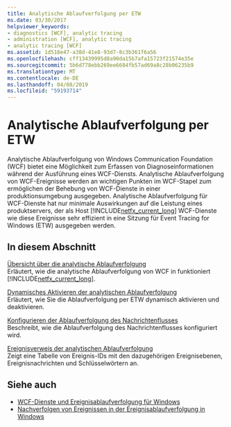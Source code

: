 ```yaml
---
title: Analytische Ablaufverfolgung per ETW
ms.date: 03/30/2017
helpviewer_keywords:
- diagnostics [WCF], analytic tracing
- administration [WCF], analytic tracing
- analytic tracing [WCF]
ms.assetid: 1d518e47-a38d-41e8-93d7-8c3b361f6a56
ms.openlocfilehash: cff13439995d8a90da15b7afa15723f21574e35e
ms.sourcegitcommit: 5b6d778ebb269ee6684fb57ad69a8c28b06235b9
ms.translationtype: MT
ms.contentlocale: de-DE
ms.lasthandoff: 04/08/2019
ms.locfileid: "59193714"
---
```

# <a name="analytic-tracing-with-etw"></a>Analytische Ablaufverfolgung per ETW
Analytische Ablaufverfolgung von Windows Communication Foundation (WCF) bietet eine Möglichkeit zum Erfassen von Diagnoseinformationen während der Ausführung eines WCF-Diensts. Analytische Ablaufverfolgung von WCF-Ereignisse werden an wichtigen Punkten im WCF-Stapel zum ermöglichen der Behebung von WCF-Dienste in einer produktionsumgebung ausgegeben. Analytische Ablaufverfolgung für WCF-Dienste hat nur minimale Auswirkungen auf die Leistung eines produktservers, der als Host [!INCLUDE[netfx_current_long](../../../../../includes/netfx-current-long-md.md)] WCF-Dienste wie diese Ereignisse sehr effizient in eine Sitzung für Event Tracing for Windows (ETW) ausgegeben werden.  
  
## <a name="in-this-section"></a>In diesem Abschnitt  
 [Übersicht über die analytische Ablaufverfolgung](../../../../../docs/framework/wcf/diagnostics/etw/analytic-tracing-overview.md)  
 Erläutert, wie die analytische Ablaufverfolgung von WCF in funktioniert [!INCLUDE[netfx_current_long](../../../../../includes/netfx-current-long-md.md)].  
  
 [Dynamisches Aktivieren der analytischen Ablaufverfolgung](../../../../../docs/framework/wcf/diagnostics/etw/dynamically-enabling-analytic-tracing.md)  
 Erläutert, wie Sie die Ablaufverfolgung per ETW dynamisch aktivieren und deaktivieren.  
  
 [Konfigurieren der Ablaufverfolgung des Nachrichtenflusses](../../../../../docs/framework/wcf/diagnostics/etw/configuring-message-flow-tracing.md)  
 Beschreibt, wie die Ablaufverfolgung des Nachrichtenflusses konfiguriert wird.  
  
 [Ereignisverweis der analytischen Ablaufverfolgung](../../../../../docs/framework/wcf/diagnostics/etw/analytic-trace-event-reference.md)  
 Zeigt eine Tabelle von Ereignis-IDs mit den dazugehörigen Ereignisebenen, Ereignisnachrichten und Schlüsselwörtern an.  
  
## <a name="see-also"></a>Siehe auch

- [WCF-Dienste und Ereignisablaufverfolgung für Windows](../../../../../docs/framework/wcf/samples/wcf-services-and-event-tracing-for-windows.md)
- [Nachverfolgen von Ereignissen in der Ereignisablaufverfolgung in Windows](../../../../../docs/framework/windows-workflow-foundation/samples/tracking-events-into-event-tracing-in-windows.md)

